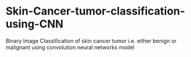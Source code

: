 # Skin-Cancer-tumor-classification-using-CNN
Binary Image Classification of skin cancer tumor i.e. either benign or malignant using convolution neural networks model
